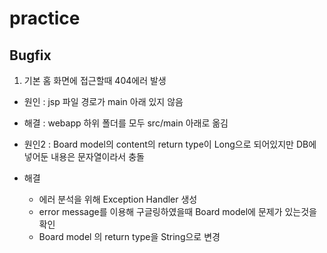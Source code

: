 # practice


## Bugfix
1. 기본 홈 화면에 접근할때 404에러 발생
  - 원인 : jsp 파일 경로가 main 아래 있지 않음
  - 해결 : webapp 하위 폴더를 모두 src/main 아래로 옮김
  
  - 원인2 : Board model의 content의 return type이 Long으로 되어있지만 DB에 넣어둔 내용은 문자열이라서 충돌
  - 해결 
    - 에러 분석을 위해 Exception Handler 생성
    - error message를 이용해 구글링하였을때 Board model에 문제가 있는것을 확인
    - Board model 의 return type을 String으로 변경

